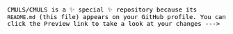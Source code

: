 

CMULS/CMULS is a ✨ special ✨ repository because its `README.md` (this file) appears on your GitHub profile.
You can click the Preview link to take a look at your changes
--->
<!DOCTYPE html>
<html lang="en">
<head>
    <meta charset="UTF-8">
    <meta name="viewport" content="width=device-width, initial-scale=1.0">
    <title>CMULS Web Guy</title>
    <style>
        body {
            background: url(https://images.hdqwalls.com/wallpapers/lamborghini-aventador-sv-2018-s4.jpg) no-repeat center center;
            background-size: cover;
            display: grid;
            font-family: 'Inconsolata', monospace;
            color: black; /* Set text color to white for better visibility on the background */
            padding: 20px; /* Add padding for better readability */
        }

        h1 {
            font-size: 4em; /* Increase font size for the heading */
            margin-bottom: 20px; /* Add margin to separate heading from the content */
            color: white;
        }

        a {
            color: blue; /* Set link color to white */
            text-decoration: none; /* Remove underline from links */
             
        }
        h3 {
            color: white;
            font-size: 2em;
            
        }

    </style>
</head>
<body>
    <h1>👋Hi I’m CMULS, Web guy</h1>
    <h3>Welcome to my 'how to reach me page' where you can access my contact details.</h3>
    
    <ul>
        <li>📫 <a href="#How to reach me..">How to reach me..</a></li>
        <li><a href="mailto:mulengachibesa8@gmail.com">mulengachibesa8@gmail.com</a></li>
    </ul>
</body>
</html>
